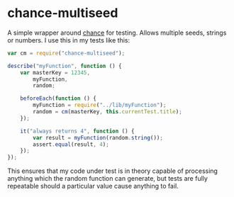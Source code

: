 chance-multiseed
================

A simple wrapper around [chance](https://github.com/victorquinn/chancejs) for
testing. Allows multiple seeds, strings or numbers. I use this in my tests like
this:

````js
var cm = require("chance-multiseed");

describe("myFunction", function () {
    var masterKey = 12345,
        myFunction,
        random;

    beforeEach(function () {
        myFunction = require("../lib/myFunction");
        random = cm(masterKey, this.currentTest.title);
    });

    it("always returns 4", function () {
        var result = myFunction(random.string());
        assert.equal(result, 4);
    });
});
````

This ensures that my code under test is in theory capable of processing anything
which the random function can generate, but tests are fully repeatable should a
particular value cause anything to fail.
